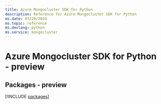 ```yaml
---
title: Azure Mongocluster SDK for Python
description: Reference for Azure Mongocluster SDK for Python
ms.date: 07/29/2024
ms.topic: reference
ms.devlang: python
ms.service: mongocluster
---
```

# Azure Mongocluster SDK for Python - preview
## Packages - preview
[!INCLUDE [packages](mongocluster-index.md)]